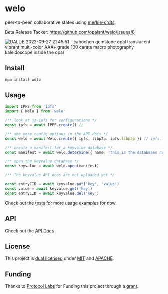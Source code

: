 
# welo

peer-to-peer, collaborative states using [merkle-crdts](https://research.protocol.ai/publications/merkle-crdts-merkle-dags-meet-crdts/).

Beta Release Tacker: https://github.com/opalsnt/welo/issues/8

![DALL·E 2022-09-27 21 45 51 - cabochon gemstone opal  translucent vibrant multi-color  AAA+ grade  100 carats  macro photography  kaleidoscope inside the opal  ](https://user-images.githubusercontent.com/36933094/203710996-860c60cf-bddf-4c5b-b5c9-5b46d32f076f.png)

## Install

```bash
npm install welo
```

## Usage

```typescript
import IPFS from 'ipfs'
import { Welo } from 'welo'

/** look at js-ipfs for configurations */
const ipfs = await IPFS.create() // 

/** see more config options in the API docs */
const welo = await Welo.create({ ipfs, libp2p: ipfs.libp2p }) // ipfs.libp2p will throw a typescript error; it's a hack for now

/** create a manifest for a keyvalue database */
const manifest = await welo.determine({ name: 'this is the databases name', type: 'keyvalue' })

/** open the keyvalue database */
const keyvalue = await welo.open(manifest)

/** The keyvalue API docs are not uploaded yet */

const entryCID = await keyvalue.put('key', 'value')
const value = await keyvalue.get('key')
const entryCID = await keyvalue.del('key')
```

Check out the [tests](./test) for more usage examples for now.

## API

Check out the [API Docs](./API/index.md)

## License

This project is [dual licensed](./LICENSE) under [MIT](./LICENSE-MIT) and [APACHE](./LICENSE-APACHE).

## Funding

Thanks to [Protocol Labs](https://protocol.io) for Funding this project through a [grant](https://github.com/tabcat/rough-opal).
